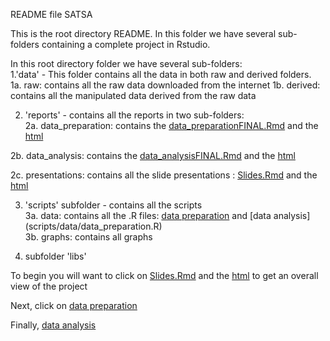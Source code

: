 README file SATSA 

This is the root directory README.
In this folder we have several sub-folders containing a complete project in Rstudio.

In this root directory folder we have several sub-folders:  
1.'data' - This folder contains all the data in both raw and derived folders.    
	1a. raw: contains all the raw data downloaded from the internet
	1b. derived: contains all the manipulated data derived from the raw data

2. 'reports' - contains all the reports in two sub-folders:   
	2a. data_preparation: contains the [data_preparationFINAL.Rmd](reports/data_preparation/data_preparationFINAL.Rmd) and the [html](reports/data_preparation/data_preparationFINAL.html)

  2b. data_analysis: contains the [data_analysisFINAL.Rmd](reports/data_analysis/data_analysisFINAL.Rmd) and the [html](reports/data_analysis/data_analysisFINAL.html)   
  
  2c. presentations: contains all the slide presentations : [Slides.Rmd](reports/presentations/presentation_final.Rmd) and the [html](reports/presentations/presentation_final.html)   

3. 'scripts' subfolder - contains all the scripts  
	3a. data: contains all the .R files: [data preparation](scripts/data/data_preparation.R) and [data analysis] (scripts/data/data_preparation.R)  
	3b. graphs: contains all graphs  

4. subfolder 'libs'  

To begin you will want to click on [Slides.Rmd](reports/presentations/presentation_final.Rmd) and the [html](reports/presentations/presentation_final.html) to get an overall view of the project

Next, click on [data preparation](reports/data_preparation/data_preparationFINAL.html)

Finally, [data analysis](http://htmlpreview.github.io/?https://github.com/andkov/psy532/blob/master/projects/final/jamie_k/reports/data_analysis/data_analysisFINAL.html) 
